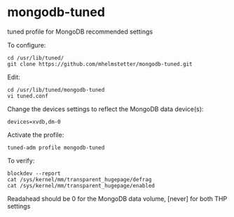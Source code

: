 # mongodb-tuned

tuned profile for MongoDB recommended settings

To configure:

```
cd /usr/lib/tuned/
git clone https://github.com/mhelmstetter/mongodb-tuned.git
```

Edit:
```
cd /usr/lib/tuned/mongodb-tuned
vi tuned.conf
```
Change the devices settings to reflect the MongoDB data device(s):

```
devices=xvdb,dm-0
```

Activate the profile:
```
tuned-adm profile mongodb-tuned
```

To verify:
```
blockdev --report
cat /sys/kernel/mm/transparent_hugepage/defrag
cat /sys/kernel/mm/transparent_hugepage/enabled
```
Readahead should be 0 for the MongoDB data volume, [never] for both THP settings
